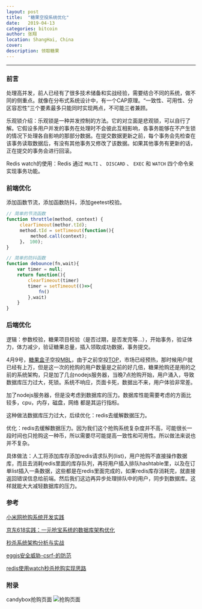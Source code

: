 ```yaml
---
layout: post
title:  "糖果空投系统优化"
date:   2019-04-13
categories: bitcoin
author: 张翔
location: ShangHai, China
cover: 
description: 领取糖果
---
```

---
### 前言
处理高并发，前人已经有了很多技术储备和实战经验，需要结合不同的系统，做不同的侧重点。就像在分布式系统设计中，有一个CAP原理。“一致性、可用性、分区容忍性”三个要素最多只能同时实现两点，不可能三者兼顾。
<br>

乐观锁介绍：乐观锁是一种并发控制的方法。它的对立面是悲观锁，可以自行了解。它假设多用户并发的事务在处理时不会彼此互相影响，各事务能够在不产生锁的情况下处理各自影响的那部分数据。在提交数据更新之前，每个事务会先检查在该事务读取数据后，有没有其他事务又修改了该数据。如果其他事务有更新的话，正在提交的事务会进行回滚。
<br>

Redis watch的使用：Redis 通过 `MULTI` 、 `DISCARD` 、 `EXEC` 和 `WATCH` 四个命令来实现事务功能。

### 前端优化
添加函数节流，添加函数防抖，添加geetest校验。

```javascript
// 简单的节流函数
function throttle(method, context) {
     clearTimeout(methor.tId);
     method.tId = setTimeout(function(){
         method.call(context);
     }， 100);
}
```

```javascript
// 简单的防抖函数
function debounce(fn,wait){
    var timer = null;
    return function(){
        clearTimeout(timer)
        timer = setTimeout(()=>{
            fn()
        },wait)
    }
}
```

### 后端优化

逻辑：参数校验，糖果项目校验（是否过期，是否发完等...），开始事务，验证体力，体力减少，验证糖果总量，插入领取成功数据，事务提交。
<br>

4月9号，[糖果盒子](https://candy.ont.io)空投[MBL](http://moviebloc.io/)，由于之前空投[TOP](https://www.topnetwork.org/)，市场已经预热，那时候用户就已经有上万，但是这一次的抢购的用户数量是之前的好几倍，糖果抢购还是用的之前的系统架构，只是加了几台nodejs服务器，当晚7点抢购开始，用户涌入，导致数据库压力过大，死锁。系统不响应，页面卡死，数据出不来，用户体验非常差。
<br>

加了nodejs服务器，但是没考虑到数据库的压力。数据库性能需要考虑的方面比较多，cpu，内存，磁盘，网络 都是其运行指标。
<br>

这种做法数据库压力过大，后续优化：redis去缓解数据压力。
<br>

优化：redis去缓解数据压力。因为我们这个抢购系统复杂度并不高，可能很长一段时间也只抢购这一种币，所以需要尽可能提高一致性和可用性。所以做法来说也并不复杂。
<br>

具体做法：人工将添加库存添加redis请求队列(list)，用户抢购不直接操作数据库，而且去消耗redis里面的库存队列，再将用户插入排队hashtable里，以及在订单list插入一条数据，这些都是在redis里面完成的，如果redis库存消耗完，就直接返回错误信息给前端。然后我们这边再异步处理排队中的用户，同步到数据库。这样就能大大减轻数据库的压力。

### 参考
[小米网抢购系统开发实践](https://mp.weixin.qq.com/s/ecU_CjTluQUX-420v3nWTQ)

[京东618实践：一元抢宝系统的数据库架构优化](https://mp.weixin.qq.com/s/qheAd1oUcQaWaZa_nF4OFg)

[秒杀系统架构分析与实战](https://mp.weixin.qq.com/s/DJSlFIyQmLucmWv86KWFsg)

[eggjs安全威胁-csrf-的防范](https://eggjs.org/zh-cn/core/security.html#%E5%AE%89%E5%85%A8%E5%A8%81%E8%83%81-csrf-%E7%9A%84%E9%98%B2%E8%8C%83)

[redis使用watch秒杀抢购实现思路](https://www.jb51.net/article/134665.htm)

### 附录

candybox抢购页面
![抢购页面](https://myblog-images1.oss-cn-beijing.aliyuncs.com/candybox/mbl.jpg)

